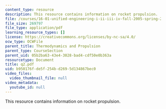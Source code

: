 ```yaml
---
content_type: resource
description: This resource contains information on rocket propulsion.
file: /courses/16-01-unified-engineering-i-ii-iii-iv-fall-2005-spring-2006/b950176fde5f254bd2695d134867bec0_q2.pdf
file_size: 269797
file_type: application/pdf
learning_resource_types: []
license: https://creativecommons.org/licenses/by-nc-sa/4.0/
ocw_type: OCWFile
parent_title: Thermodynamics and Propulsion
parent_type: CourseSection
parent_uid: 05b2ba63-43e4-3028-bad4-cdf50e0b363a
resourcetype: Document
title: q2.pdf
uid: b950176f-de5f-254b-d269-5d134867bec0
video_files:
  video_thumbnail_file: null
video_metadata:
  youtube_id: null
---
```

This resource contains information on rocket propulsion.